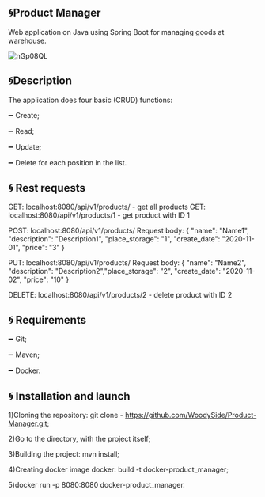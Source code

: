 :cyclone:Product Manager
-----------
Web application on Java using Spring Boot for managing goods at warehouse.

![nGp08QL](https://user-images.githubusercontent.com/72156897/99144372-5b054300-2676-11eb-85b2-c360b2b3293d.jpeg)

:cyclone:Description
-----------
The application does four basic (CRUD) functions: 

:heavy_minus_sign: Create; 

:heavy_minus_sign:  Read;

:heavy_minus_sign:  Update; 

:heavy_minus_sign:  Delete for each position in the list.

:cyclone: Rest requests
-----------
GET: localhost:8080/api/v1/products/ - get all products GET: localhost:8080/api/v1/products/1 - get product with ID 1

POST: localhost:8080/api/v1/products/ Request body: { "name": "Name1", "description": "Description1", "place_storage": "1", "create_date": "2020-11-01", "price": "3" }

PUT: localhost:8080/api/v1/products/ Request body: { "name": "Name2", "description": "Description2","place_storage": "2", "create_date": "2020-11-02", "price": "10" }

DELETE: localhost:8080/api/v1/products/2 - delete product with ID 2

:cyclone: Requirements
-----------
:heavy_minus_sign: Git;

:heavy_minus_sign: Maven;

:heavy_minus_sign: Docker.

:cyclone: Installation and launch
-----------
1)Cloning the repository: git clone - https://github.com/WoodySide/Product-Manager.git;

2)Go to the  directory, with the project itself;

3)Building the project: mvn install;

4)Сreating docker image docker: build -t docker-product_manager;

5)docker run -p 8080:8080 docker-product_manager.
